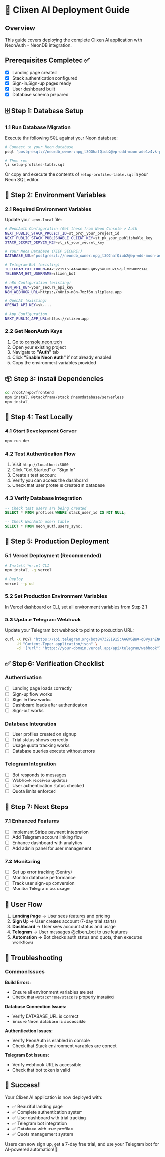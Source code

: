 # 🚀 Clixen AI Deployment Guide

## Overview
This guide covers deploying the complete Clixen AI application with NeonAuth + NeonDB integration.

## Prerequisites Completed ✅
- [x] Landing page created
- [x] Stack authentication configured  
- [x] Sign-in/Sign-up pages ready
- [x] User dashboard built
- [x] Database schema prepared

## 🗄️ Step 1: Database Setup

### 1.1 Run Database Migration
Execute the following SQL against your Neon database:

```bash
# Connect to your Neon database
psql 'postgresql://neondb_owner:npg_t3OGhafQiub2@ep-odd-moon-ade1z4vk-pooler.c-2.us-east-1.aws.neon.tech/neondb?sslmode=require&channel_binding=require'

# Then run:
\i setup-profiles-table.sql
```

Or copy and execute the contents of `setup-profiles-table.sql` in your Neon SQL editor.

## 🔑 Step 2: Environment Variables

### 2.1 Required Environment Variables
Update your `.env.local` file:

```bash
# NeonAuth Configuration (Get these from Neon Console > Auth)
NEXT_PUBLIC_STACK_PROJECT_ID=st_proj_your_project_id
NEXT_PUBLIC_STACK_PUBLISHABLE_CLIENT_KEY=st_pk_your_publishable_key
STACK_SECRET_SERVER_KEY=st_sk_your_secret_key

# Your Neon Database (KEEP SECURE!)
DATABASE_URL='postgresql://neondb_owner:npg_t3OGhafQiub2@ep-odd-moon-ade1z4vk-pooler.c-2.us-east-1.aws.neon.tech/neondb?sslmode=require&channel_binding=require'

# Telegram Bot (existing)
TELEGRAM_BOT_TOKEN=8473221915:AAGWGBWO-qDVysnEN6uvESq-l7WGXBP214I
TELEGRAM_BOT_USERNAME=clixen_bot

# n8n Configuration (existing)
N8N_API_KEY=your_secure_api_key
N8N_WEBHOOK_URL=https://n8nio-n8n-7xzf6n.sliplane.app

# OpenAI (existing)
OPENAI_API_KEY=sk-...

# App Configuration
NEXT_PUBLIC_APP_URL=https://clixen.app
```

### 2.2 Get NeonAuth Keys
1. Go to [console.neon.tech](https://console.neon.tech)
2. Open your existing project
3. Navigate to **"Auth"** tab
4. Click **"Enable Neon Auth"** if not already enabled
5. Copy the environment variables provided

## 📦 Step 3: Install Dependencies

```bash
cd /root/repo/frontend
npm install @stackframe/stack @neondatabase/serverless
npm install
```

## 🧪 Step 4: Test Locally

### 4.1 Start Development Server
```bash
npm run dev
```

### 4.2 Test Authentication Flow
1. Visit `http://localhost:3000`
2. Click "Get Started" or "Sign In"
3. Create a test account
4. Verify you can access the dashboard
5. Check that user profile is created in database

### 4.3 Verify Database Integration
```sql
-- Check that users are being created
SELECT * FROM profiles WHERE stack_user_id IS NOT NULL;

-- Check NeonAuth users table
SELECT * FROM neon_auth.users_sync;
```

## 🚀 Step 5: Production Deployment

### 5.1 Vercel Deployment (Recommended)
```bash
# Install Vercel CLI
npm install -g vercel

# Deploy
vercel --prod
```

### 5.2 Set Production Environment Variables
In Vercel dashboard or CLI, set all environment variables from Step 2.1

### 5.3 Update Telegram Webhook
Update your Telegram bot webhook to point to production URL:
```bash
curl -X POST "https://api.telegram.org/bot8473221915:AAGWGBWO-qDVysnEN6uvESq-l7WGXBP214I/setWebhook" \
     -H "Content-Type: application/json" \
     -d '{"url": "https://your-domain.vercel.app/api/telegram/webhook"}'
```

## ✅ Step 6: Verification Checklist

### Authentication
- [ ] Landing page loads correctly
- [ ] Sign-up flow works
- [ ] Sign-in flow works  
- [ ] Dashboard loads after authentication
- [ ] Sign-out works

### Database Integration
- [ ] User profiles created on signup
- [ ] Trial status shows correctly
- [ ] Usage quota tracking works
- [ ] Database queries execute without errors

### Telegram Integration
- [ ] Bot responds to messages
- [ ] Webhook receives updates
- [ ] User authentication status checked
- [ ] Quota limits enforced

## 🎯 Step 7: Next Steps

### 7.1 Enhanced Features
- [ ] Implement Stripe payment integration
- [ ] Add Telegram account linking flow
- [ ] Enhance dashboard with analytics
- [ ] Add admin panel for user management

### 7.2 Monitoring
- [ ] Set up error tracking (Sentry)
- [ ] Monitor database performance
- [ ] Track user sign-up conversion
- [ ] Monitor Telegram bot usage

## 📱 User Flow

1. **Landing Page** → User sees features and pricing
2. **Sign Up** → User creates account (7-day trial starts)
3. **Dashboard** → User sees account status and usage
4. **Telegram** → User messages @clixen_bot to use features
5. **Automation** → Bot checks auth status and quota, then executes workflows

## 🔧 Troubleshooting

### Common Issues

**Build Errors:**
- Ensure all environment variables are set
- Check that `@stackframe/stack` is properly installed

**Database Connection Issues:**
- Verify DATABASE_URL is correct
- Ensure Neon database is accessible

**Authentication Issues:**
- Verify NeonAuth is enabled in console
- Check that Stack environment variables are correct

**Telegram Bot Issues:**
- Verify webhook URL is accessible
- Check that bot token is valid

## 🎉 Success!

Your Clixen AI application is now deployed with:
- ✅ Beautiful landing page
- ✅ Complete authentication system
- ✅ User dashboard with trial tracking  
- ✅ Telegram bot integration
- ✅ Database with user profiles
- ✅ Quota management system

Users can now sign up, get a 7-day free trial, and use your Telegram bot for AI-powered automation! 🚀